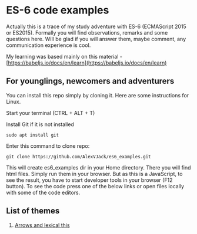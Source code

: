 # ES-6 code examples

Actually this is a trace of my study adventure with ES-6 (ECMAScript 2015 or ES2015). Formally you will find observations, remarks and some questions here. Will be glad if you will answer them, maybe comment, any communication experience is cool.

My learning was based mainly on this material - [https://babeljs.io/docs/en/learn](https://babeljs.io/docs/en/learn)

## For younglings, newcomers and adventurers

You can install this repo simply by cloning it. Here are some instructions for Linux.

Start your terminal (CTRL + ALT + T)

Install Git if it is not installed
```
sudo apt install git
```
Enter this command to clone repo:
```
git clone https://github.com/AlexVJack/es6_examples.git
``` 

This will create es6_examples dir in your Home directory. There you will find html files. Simply run them in your browser. But as this is a JavaScript, to see the result, you have to start developer tools in your browser (F12 button). To see the code press one of the below links or open files locally with some of the code editors.

## List of themes

1. [Arrows and lexical this](arrows_and_lexic_this.html)